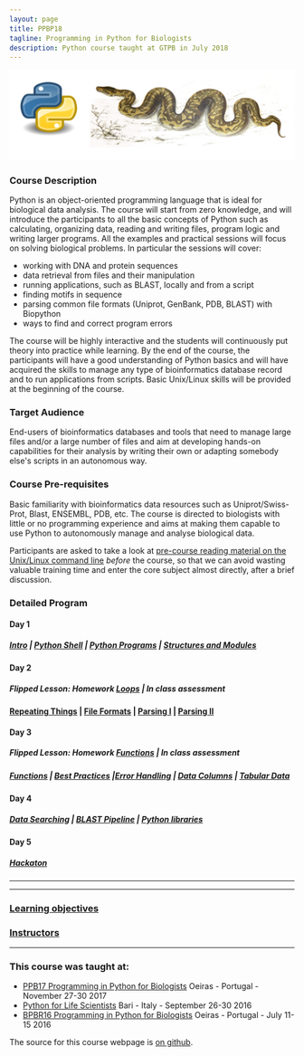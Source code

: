 ```yaml
---
layout: page
title: PPBP18
tagline: Programming in Python for Biologists
description: Python course taught at GTPB in July 2018
---
```


![python](assets/img/ppb.jpg)

### Course Description

Python is an object-oriented programming language that is ideal for biological data analysis. The course will start from zero knowledge, and will introduce the participants to all the basic concepts of Python such as calculating, organizing data, reading and writing files, program logic and writing larger programs. All the examples and practical sessions will focus on solving biological problems. In particular the sessions will cover:

+ working with DNA and protein sequences
+ data retrieval from files and their manipulation
+ running applications, such as BLAST, locally and from a script
+ finding motifs in sequence
+ parsing common file formats (Uniprot, GenBank, PDB, BLAST) with Biopython
+ ways to find and correct program errors

The course will be highly interactive and the students will continuously put theory into practice while learning. By the end of the course, the participants will have a good understanding of Python basics and will have acquired the skills to manage any type of bioinformatics database record and to run applications from scripts. Basic Unix/Linux skills will be provided at the beginning of the course.


### Target Audience
End-users of bioinformatics databases and tools that need to manage large files and/or a large number of files and aim at developing hands-on capabilities for their analysis by writing their own or adapting somebody else's scripts in an autonomous way.


### Course Pre-requisites
Basic familiarity with bioinformatics data resources such as Uniprot/Swiss-Prot, Blast, ENSEMBL, PDB, etc. The course is directed to biologists with little or no programming experience and aims at making them capable to use Python to autonomously manage and analyse biological data.


Participants are asked to take a look at [pre-course reading material on the Unix/Linux command line](https://rawgit.com/BioinformaticsTraining/Critical-Guides/gh-pages/HTML/Flip_Day0.html) *before* the course, so that we can avoid wasting valuable training time and enter the core subject almost directly, after a brief discussion.



### Detailed Program


#### Day 1
##### [Intro](assets/1_intro.md) | [Python Shell](assets/2_pythonshell.md) | [Python Programs](assets/3_PythonPrograms.md) | [Structures and Modules](assets/4_PythonStructureModulesImport.md)


#### Day 2

<!-- -->

##### Flipped Lesson: Homework [Loops](https://rawgit.com/BioinformaticsTraining/Critical-Guides/gh-pages/HTML/Flip_Day1.html) | In class assessment

#### [Repeating Things](assets/RepeatingThings.md) | [File Formats](assets/5_FileFormats.md) | [Parsing I](assets/6_Parsing-Theory-I.md) | [Parsing II](assets/7_Parsing-Theory-II.md)  


#### Day 3

##### Flipped Lesson: Homework [Functions](https://rawgit.com/BioinformaticsTraining/Critical-Guides/gh-pages/HTML/Flip_Day2.html)  | In class assessment

##### [Functions](assets/8_functions.md) | [Best Practices](assets/9_BestPracticesInProgramming.md) |[Error Handling](assets/10_ErrorHandling.md) | [Data Columns](assets/11_DataColumns.md) | [Tabular Data](assets/12_TabularData.md)


#### Day 4
##### [Data Searching](assets/13_DataSearching.md) | [BLAST Pipeline](assets/15_Running-BLAST_sys.argv.md) | [Python libraries](assets/16_tasks.md)

#### Day 5
##### [Hackaton](assets/HACKATHON_TASKS.md)

---

---

### [Learning objectives](pages/learning_objective.html)

### [Instructors](pages/instructors.md)

---


### This course was taught at:

- [PPB17 Programming in Python for Biologists](ftp://gtpb.igc.gulbenkian.pt/bicourses/2017/PPB17/index.html) Oeiras - Portugal -  November 27-30 2017
- [Python for Life Scientists](https://elixir-iib-training.github.io/website/docs/programme2016_copy.html) Bari - Italy - September 26-30 2016
- [BPBR16 Programming in Python for Biologists](http://gtpb.igc.gulbenkian.pt/bicourses/BPBR16/) Oeiras - Portugal - July 11-15 2016

The source for this course webpage is [on github](https://github.com/GTPB/Web_course_template).
